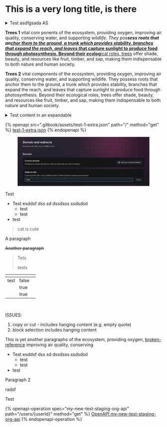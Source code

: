 # This is a very long title, is there

<details>

<summary>Test asdfgsada AS</summary>

Trees are vital components of the ecosystem, providing oxygen, improving air quality, and supporting wildlife habitats. They play an essential role in carbon sequestration, helping to mitigate the effects of climate change.

]With their extensive root systems, trees prevent soil erosion, maintain water cycles, and contribute to biodiversity by offering food and shelter to countless species. Beyond their environmental benefits, trees also enhance human well-being by offering shade, improving mental health, and adding aesthetic value to landscapes.

</details>

**Trees 1** vital com ponents of the ecosystem, providing oxygen, improving air quality, conserving water, and supporting wi&#x6C;_&#x64;life. They pos**sess roots that an**_[_**chor them to the ground, a trunk which provides stability, branches that expand the reach, and leaves th**_**at capture sunlight to produce food through photosynthesis. Beyond their ecolog**ical roles, trees](page-1.md) offer shade, beauty, and resources like fruit, timber, and sap, making them indispensable to both nature and human society.

**Trees 2** vital components of the ecosystem, providing oxygen, improving air quality, conserving water, and supporting wildlife. They possess roots that anchor them to the ground, a trunk which provides stability, branches that expand the reach, and leaves that capture sunlight to produce food through photosynthesis. Beyond their ecological roles, trees offer shade, beauty, and resources like fruit, timber, and sap, making them indispensable to both nature and human society.

<details>

<summary>Test content in an expandable</summary>

* ​--abort-slave-event-count​

- ​Aborted\_clients​

* ​Aborted\_connects​

- ​Aborted\_connects\_preauth​

* ​Access\_denied\_errors​

- ​Acl\_column\_grants​

* ​Acl\_database\_grants​

- ​Acl\_function\_grants​

* ​Acl\_package\_body\_grants​

- ​Acl\_package\_spec\_grants​

* ​Acl\_procedure\_grants​

- ​Acl\_proxy\_users​

* ​Acl\_role\_grants​

- ​Acl\_roles​

* ​Acl\_table\_grants​

- ​Acl\_users​

* \--allow-suspicious-udfs, allow\_suspicious\_udfs​

- ​alter\_algorithm​

* ​analyze\_sample\_percentage​

- \--ansii​

* ​aria\_block\_size​

- ​aria\_checkpoint\_interval​

* ​aria\_checkpoint\_log\_activity​

- ​aria\_encrypt\_tables​

* ​aria\_force\_start\_after\_recovery\_failures​

- ​aria\_group\_commit​

* ​aria\_group\_commit\_interval​

- ​aria\_log\_dir\_path​

* ​aria\_log\_file\_size​

- ​aria\_log\_purge\_type​

* ​aria\_max\_sort\_file\_size​

- ​aria\_page\_checksum​

* ​aria\_pagecache\_age\_threshold​

- ​aria\_pagecache\_blocks\_not\_flushed​

* ​aria\_pagecache\_blocks\_unused​

- ​aria\_pagecache\_blocks\_used​

* ​aria\_pagecache\_buffer\_size​

- ​aria\_pagecache\_division\_limit​

* ​aria\_pagecache\_file\_hash\_size​

- ​aria\_pagecache\_read\_requests​

* ​aria\_pagecache\_reads​

- ​aria\_pagecache\_segments​

* ​aria\_pagecache\_write\_requests​

- ​aria\_pagecache\_writes​

* ​aria\_recover​

- ​aria\_recover\_options​

* ​aria\_repair\_threads​

- ​aria\_sort\_buffer\_size​

* ​aria\_stats\_method​

- ​aria\_sync\_log\_dir​

* ​aria\_transaction\_log\_syncs​

- ​aria\_used\_for\_temp\_tables​

* ​autocommit​

- ​auto\_increment\_increment​

* ​auto\_increment\_offset​

- ​automatic\_sp\_privileges​

* ​aws\_key\_management\_key\_spec​

- ​aws\_key\_management\_log\_level​

* ​aws\_key\_management\_master\_key\_id​

- ​aws\_key\_management\_mock​

* ​aws\_key\_management\_region​

- ​aws\_key\_management\_request\_timeout​

* ​aws\_key\_management\_rotate\_key​

- ​back\_log​

* -b, basedir​

- ​big\_tables​

* ​bind\_address​

- ​binlog\_alter\_two\_phase​

* ​binlog\_annotate\_row\_events​

- ​Binlog\_bytes\_written​

* ​Binlog\_cache\_disk\_use​

- ​binlog\_cache\_size​

* ​Binlog\_cache\_use​

- ​binlog\_checksum​

* ​binlog\_commit\_wait\_count​

- ​binlog\_commit\_wait\_usec​

* ​Binlog\_commits​

- ​binlog\_direct\_non\_transactional\_updates​

* ​Binlog\_disk\_use​

- \--binlog-do-db, binlog\_do\_db​

* ​binlog\_expire\_logs\_seconds​

- ​binlog\_file\_cache\_size​

* ​binlog\_format​

- ​Binlog\_group\_commits​

* ​Binlog\_group\_commit\_trigger\_count​

- ​Binlog\_group\_commit\_trigger\_lock\_wait​

* ​Binlog\_group\_commit\_trigger\_timeout​

- ​binlog\_gtid\_index​

* ​Binlog\_gtid\_index\_hit​

- ​Binlog\_gtid\_index\_miss​

* ​binlog\_gtid\_index\_page\_size​

- ​binlog\_gtid\_index\_span\_min​

* \--binlog-ignore-db, binlog\_ignore\_db​

- ​binlog\_large\_commit\_threshold​

* ​binlog\_legacy\_event\_pos​

- ​binlog\_optimize\_thread\_scheduling​

* ​binlog\_row\_image​

- \--binlog-row-event-max-size, binlog\_row\_event\_max\_size​

* ​binlog\_row\_metadata​

- ​Binlog\_snapshot\_file​

* ​Binlog\_snapshot\_position​

- ​binlog\_space\_limit​

* ​Binlog\_stmt\_cache\_disk\_use​

- ​Binlog\_stmt\_cache\_use​

* ​binlog\_stmt\_cache\_size​

- ​block\_encryption\_mode​

* \--bootstrap​

- ​bulk\_insert\_buffer\_size​

* ​Busy\_time​

- ​Bytes\_received​

* ​Bytes\_sent​

- ​cassandra\_default\_thrift\_host​

* ​cassandra\_failure\_retries​

- ​cassandra\_insert\_batch\_size​

* ​cassandra\_multiget\_batch\_size​

- ​Cassandra\_multiget\_keys\_scanned​

* ​Cassandra\_multiget\_reads​

- ​Cassandra\_multiget\_rows\_read​

* ​Cassandra\_network\_exceptions​

- ​cassandra\_read\_consistency​

* ​cassandra\_rnd\_batch\_size​

- ​Cassandra\_row\_inserts​

* ​Cassandra\_row\_insert\_batches​

- ​Cassandra\_timeout\_exceptions​

* ​Cassandra\_unavailable\_exceptions​

- ​cassandra\_write\_consistency​

* ​character\_set\_client​

- \--character-set-client-handshake​

* ​character\_set\_collations​

- ​character\_set\_connection​

* ​character\_set\_database​

- ​character\_set\_filesystem​

* ​character\_set\_results​

- -C, character\_set\_server​

* ​character\_set\_system​

- ​character\_sets\_dir​

* ​check\_constraint\_checks​

- -r, --chroot​

* ​collation\_connection​

- ​collation\_database​

* ​collation\_server​

- ​Column\_compressions​

* ​column\_compression\_threshold​

- ​column\_compression\_zlib\_level​

* ​column\_compression\_zlib\_strategy​

- ​column\_compression\_zlib\_wrap​

* ​Column\_decompressions​

- ​Com\_admin\_commands​

* ​Com\_alter\_db​

- ​Com\_alter\_db\_upgrade​

* ​Com\_alter\_event​

- ​Com\_alter\_function​

* ​Com\_alter\_procedure​

- ​Com\_alter\_sequence​

* ​Com\_alter\_server​

- ​Com\_alter\_table​

* ​Com\_alter\_tablespace​

- ​Com\_alter\_user​

* ​Com\_analyze​

- ​Com\_assign\_to\_keycache​

* ​Com\_backup​

- ​Com\_backup\_lock​

* ​Com\_backup\_table​

- ​Com\_begin​

* ​Com\_binlog​

- ​Com\_call\_procedure​

* ​Com\_change\_db​

- ​Com\_change\_master​

* ​Com\_check​

- ​Com\_checksum​

* ​Com\_commit​

- ​Com\_compound\_sql​

* ​Com\_create\_db​

- ​Com\_create\_event​

* ​Com\_create\_function​

- ​Com\_create\_index​

* ​Com\_create\_package​

- ​Com\_create\_package\_body​

* ​Com\_create\_procedure​

- ​Com\_create\_role​

* ​Com\_create\_sequence​

- ​Com\_create\_server​

* ​Com\_create\_table​

- ​Com\_create\_temporary\_table​

* ​Com\_create\_trigger​

- ​Com\_create\_udf​

* ​Com\_create\_user​

- ​Com\_create\_view​

* ​Com\_dealloc\_sql​

- ​Com\_delete​

* ​Com\_delete\_multi​

- ​Com\_do​

* ​Com\_drop\_db​

- ​Com\_drop\_event​

* ​Com\_drop\_function​

- ​Com\_drop\_index​

* ​Com\_drop\_package​

- ​Com\_drop\_package\_body​

* ​Com\_drop\_procedure​

- ​Com\_drop\_role​

* ​Com\_drop\_sequence​

- ​Com\_drop\_server​

* ​Com\_drop\_table​

- ​Com\_drop\_temporary\_table​

* ​Com\_drop\_trigger​

- ​Com\_drop\_user​

* ​Com\_drop\_user​

- ​Com\_drop\_view​

* ​Com\_empty\_query​

- ​Com\_execute\_immediate​

* ​Com\_execute\_sql​

- ​Com\_flush​

* ​Com\_get\_diagnostics​

- ​Com\_grant​

* ​Com\_grant\_role​

- ​Com\_ha\_close​

* ​Com\_ha\_open​

- ​Com\_ha\_read​

* ​Com\_help​

- ​Com\_insert​

* ​Com\_insert\_select​

- ​Com\_install\_plugin​

* ​Com\_kill​

- ​Com\_load​

* ​Com\_load\_master\_data​

- ​Com\_load\_master\_table​

* ​Com\_lock\_tables​

- ​Com\_multi​

* ​Com\_optimize​

- ​Com\_preload\_keys​

* ​Com\_prepare\_sql​

- ​Com\_purge​

* ​Com\_purge\_before\_date​

- ​Com\_release\_savepoint​

* ​Com\_rename\_table​

- ​Com\_rename\_user​

* ​Com\_repair​

- ​Com\_replace​

* ​Com\_replace\_select​

- ​Com\_reset​

* ​Com\_resignal​

- ​Com\_restore\_table​

* ​Com\_revoke​

- ​Com\_revoke\_all​

* ​Com\_revoke\_grant​

- ​Com\_rollback​

* ​Com\_rollback\_to\_savepoint​

- ​Com\_savepoint​

* ​Com\_select​

- ​Com\_set\_option​

* ​Com\_show\_authors​

- ​Com\_show\_binlog\_events​

* ​Com\_show\_binlogs​

- ​Com\_show\_charsets​

* ​Com\_show\_client\_statistics​

- ​Com\_show\_collations​

* ​Com\_show\_column\_types​

- ​Com\_show\_contributors​

* ​Com\_show\_create\_db​

- ​Com\_show\_create\_event​

* ​Com\_show\_create\_func​

- ​Com\_show\_create\_package​

* ​Com\_show\_create\_package\_body​

- ​Com\_show\_create\_proc​

* ​Com\_show\_create\_table​

- ​Com\_show\_create\_trigger​

* ​Com\_show\_create\_user​

- ​Com\_show\_databases​

* ​Com\_show\_engine\_logs​

- ​Com\_show\_engine\_mutex​

* ​Com\_show\_engine\_status​

- ​Com\_show\_events​

* ​Com\_show\_errors​

- ​Com\_show\_explain​

* ​Com\_show\_fields​

- ​Com\_show\_function\_status​

* ​Com\_show\_generic​

- ​Com\_show\_grants​

* ​Com\_show\_keys​

- ​Com\_show\_index\_statistics​

* ​Com\_show\_binlog\_status​

- ​Com\_show\_master\_status​

* ​Com\_show\_new\_master​

- ​Com\_show\_open\_tables​

* ​Com\_show\_package\_status​

- ​Com\_show\_package\_body\_status​

* ​Com\_show\_plugins​

- ​Com\_show\_privileges​

* ​Com\_show\_procedure\_status​

- ​Com\_show\_processlist​

* ​Com\_show\_profile​

- ​Com\_show\_profiles​

* ​Com\_show\_relaylog\_events​

- ​Com\_show\_slave\_hosts​

* ​Com\_show\_slave\_status​

- ​Com\_show\_status​

* ​Com\_show\_storage\_engines​

- ​Com\_show\_table\_statistics​

* ​Com\_show\_table\_status​

- ​Com\_show\_tables​

* ​Com\_show\_triggers​

- ​Com\_show\_user\_statistics​

* ​Com\_show\_variable​

- ​Com\_show\_warnings​

* ​Com\_shutdown​

- ​Com\_signal​

* ​Com\_slave\_start​

- ​Com\_slave\_stop​

* ​Com\_start\_all\_slaves​

- ​Com\_start\_slave​

* ​Com\_stop\_all\_slaves​

- ​Com\_stop\_slave​

* ​Com\_stmt\_close​

- ​Com\_stmt\_execute​

* ​Com\_stmt\_fetch​

- ​Com\_stmt\_prepare​

* ​Com\_stmt\_reprepare​

- ​Com\_stmt\_reset​

* ​Com\_stmt\_send\_long\_data​

- ​Com\_truncate​

* ​Com\_uninstall\_plugin​

- ​Com\_unlock\_tables​

* ​Com\_update​

- ​Com\_update\_multi​

* ​Com\_xa\_commit​

- ​Com\_xa\_end​

* ​Com\_xa\_prepare​

- ​Com\_xa\_recover​

* ​Com\_xa\_rollback​

- ​Com\_xa\_start​

* ​completion\_type​

- ​Compression​

* ​concurrent\_insert​

- ​connect\_class\_path​

* ​connect\_cond\_push​

- ​connect\_conv\_size​

* ​connect\_default\_depth​

- ​connect\_default\_prec​

* ​connect\_enable\_mongo​

- ​connect\_exact\_info​

* ​connect\_force\_bson​

- ​connect\_indx\_map​

* ​connect\_java\_wrapper​

- ​connect\_json\_all\_path​

* ​connect\_json\_grp\_size​

- ​connect\_json\_null​

* ​connect\_jvm\_path​

- ​connect\_timeout​

* ​connect\_type\_conv​

- ​connect\_use\_tempfile​

* ​connect\_work\_size​

- ​connect\_xtrace​

* ​Connection\_errors\_accept​

- ​Connection\_errors\_internal​

* ​Connection\_errors\_max\_connections​

- ​Connection\_errors\_peer\_address​

* ​Connection\_errors\_select​

- ​Connection\_errors\_tcpwrap​

* ​Connections​

- ​--console​

* ​core\_file​

- ​Cpu\_time​

* \--cracklib-password-check​

- ​cracklib\_password\_check-dictionary​

* ​Created\_tmp\_disk\_tables​

- ​Created\_tmp\_files​

* ​Created\_tmp\_tables​

- -h, datadir​

* ​date\_format​

- ​datetime\_format​

* ​deadlock\_search\_depth\_long​

- ​deadlock\_search\_depth\_short​

* ​deadlock\_timeout\_long​

- ​deadlock\_timeout\_short​

* -#, debug​

- ​--debug-assert-if-crashed-table​

* ​--debug-binlog-fsync-sleep​

- ​--debug-crc-break​

* ​--debug-flush​

- ​--debug-no-sync​

* ​debug\_no\_thread\_alarm​

- ​debug\_sync​

* ​--debug-sync-timeout​

- \--default-character-set​

* ​default\_master\_connection​

- ​default\_password\_lifetime​

* ​default\_regex\_flags​

- ​default\_storage\_engine​

* ​default\_table\_type​

- ​default\_tmp\_storage\_engine​

* \--default-time-zone​

- ​default\_week\_format​

* \--defaults-extra-file​

- \--defaults-file​

* ​delay\_key\_write​

- ​Delayed\_errors​

* ​delayed\_insert\_limit​

- ​Delayed\_insert\_threads​

* ​delayed\_insert\_timeout​

- ​delayed\_queue\_size​

* ​Delayed\_writes​

- ​Delete\_scan​

* \--des-key-file​

- ​disconnect\_on\_expired\_password​

* \--disconnect-slave-event-count​

- \--disks​

* ​div\_precision\_increment​

- ​Empty\_queries​

* ​encrypt\_binlog​

- ​encrypt\_tmp\_disk\_tables​

* ​encrypt\_tmp\_files​

- ​encryption\_algorithm​

* ​enforce\_storage\_engine​

- ​engine\_condition\_pushdown​

* ​eq\_range\_index\_dive\_limit​

- ​error\_count​

* ​event\_scheduler​

- ​Executed\_events​

* ​Executed\_triggers​

- -T, --exit-info​

* ​expensive\_subquery\_limit​

- ​expire\_logs\_days​

* ​explicit\_defaults\_for\_timestamp​

- \--external-locking​

* ​external\_user​

- ​extra\_max\_connections​

* ​extra\_port​

- ​Feature\_application\_time\_periods​

* ​Feature\_check\_constraint​

- ​Feature\_custom\_aggregate\_functions​

* ​Feature\_delay\_key\_write​

- ​Feature\_dynamic\_columns​

* ​Feature\_fulltext​

- ​Feature\_gis​

* ​Feature\_insert\_returning​

- ​Feature\_invisible\_columns​

* ​Feature\_json​

- ​Feature\_locale​

* ​Feature\_subquery​

- ​Feature\_timezone​

* ​Feature\_trigger​

- ​Feature\_window\_functions​

* ​Feature\_xml​

- \--feedback​

* ​feedback\_http\_proxy​

- ​feedback\_send\_retry\_wait​

* ​feedback\_send\_timeout​

- ​feedback\_server\_uid​

* ​feedback\_url​

- ​feedback\_user\_info​

* ​file\_key\_management\_encryption\_algorithm​

- ​file\_key\_management\_filekey​

* ​file\_key\_management\_filename​

- \--flashback​

* ​flush​

- ​Flush\_commands​

* ​flush\_time​

- ​foreign\_key\_checks​

* ​ft\_boolean\_syntax​

- ​ft\_max\_word\_len​

* ​ft\_min\_word\_len​

- ​ft\_query\_expansion\_limit​

* ​ft\_stopword\_file​

- \--gdb​

* ​general\_log​

- ​general\_log\_file​

* \--getopt-prefix-matching​

- ​group\_concat\_max\_len​

* ​gssapi\_keytab\_path​

- ​gssapi\_principal\_name​

* ​gssapi\_mech\_name​

- ​gtid\_binlog\_pos​

* ​gtid\_binlog\_state​

- \--gtid-cleanup-batch-size, gtid\_cleanup\_batch\_size​

* ​gtid\_current\_pos​

- ​gtid\_domain\_id​

* ​gtid\_ignore\_duplicates​

- ​gtid\_pos\_auto\_engines​

* ​gtid\_seq\_no​

- ​gtid\_slave\_pos​

* ​gtid\_strict\_mode​

- -h, datadir​

* ​Handler\_commit​

- ​Handler\_delete​

* ​Handler\_discover​

- ​Handler\_external\_lock​

* ​Handler\_icp\_attempts​

- ​Handler\_icp\_match​

* ​Handler\_mrr\_init​

- ​Handler\_mrr\_key\_refills​

* ​Handler\_mrr\_rowid\_refills​

- ​Handler\_prepare​

* ​Handler\_read\_first​

- ​Handler\_read\_key​

* ​Handler\_read\_last​

- ​Handler\_read\_next​

* ​Handler\_read\_prev​

- ​Handler\_read\_retry​

* ​Handler\_read\_rnd​

- ​Handler\_read\_rnd\_deleted​

* ​Handler\_read\_rnd\_next​

- ​Handler\_rollback​

* ​Handler\_savepoint​

- ​Handler\_savepoint\_rollback​

* ​Handler\_tmp\_delete​

- ​Handler\_tmp\_update​

* ​Handler\_tmp\_write​

- ​Handler\_update​

* ​Handler\_write​

- ​handlersocket\_accept\_balance​

* ​handlersocket\_address​

- ​handlersocket\_backlog​

* ​handlersocket\_epoll​

- ​handlersocket\_plain\_secret​

* ​handlersocket\_plain\_secret\_wr​

- ​handlersocket\_port​

* ​handlersocket\_port\_wr​

- ​handlersocket\_rcvbuf​

* ​handlersocket\_readsize​

- ​handlersocket\_sndbuf​

* ​handlersocket\_threads​

- ​handlersocket\_threads\_wr​

* ​handlersocket\_timeout​

- ​handlersocket\_verbose​

* ​handlersocket\_wrlock\_timeout​

- ​hashicorp-key-management-cache-timeout​

* ​hashicorp-key-management-cache-version-timeout​

- ​hashicorp-key-management-caching-enabled​

* ​hashicorp-key-management-check-kv-version​

- ​hashicorp-key-management-retries​

* ​hashicorp-key-management-timeout​

- ​hashicorp-key-management-token​

* ​hashicorp-key-management-use-cache-on-timeout​

- ​hashicorp-key-management-vault-ca​

* ​hashicorp-key-management-vault-url​

- ​have\_compress​

* ​have\_crypt​

- ​have\_csv​

* ​have\_dynamic\_loading​

- ​have\_geometry​

* ​have\_innodb​

- ​have\_ndbcluster​

* ​have\_openssl​

- ​have\_partitioning​

* ​have\_profiling​

- ​have\_query\_cache​

* ​have\_rtree\_keys​

- ​have\_ssl​

* ​have\_symlink​

- \--help​

* ​histogram\_size​

- ​histogram\_type​

* ​host\_cache\_size​

- ​hostname​

* ​identity​

- ​idle\_readonly\_transaction\_timeout​

* ​idle\_transaction\_timeout​

- ​idle\_write\_transaction\_timeout​

* ​ignore\_db\_dirs​

- ​ignore\_builtin\_innodb​

* ​in\_predicate\_conversion\_threshold​

- ​in\_transaction​

* ​init\_connect​

- ​init\_file​

* \--init-rpl-role​

- ​init\_slave​

* \--innodb​

- ​innodb\_adaptive\_checkpoint​

* ​innodb\_adaptive\_flushing​

- ​innodb\_adaptive\_flushing\_lwm​

* ​innodb\_adaptive\_flushing\_method​

- ​Innodb\_adaptive\_hash\_cells​

* ​Innodb\_adaptive\_hash\_hash\_searches​

- ​Innodb\_adaptive\_hash\_heap\_buffers​

* ​innodb\_adaptive\_hash\_index​

- ​innodb\_adaptive\_hash\_index\_partitions​

* ​innodb\_adaptive\_hash\_index\_parts​

- ​Innodb\_adaptive\_hash\_non\_hash\_searches​

* ​innodb\_adaptive\_max\_sleep\_delay​

- ​innodb\_additional\_mem\_pool\_size​

* ​innodb\_alter\_copy\_bulk​

- ​innodb\_api\_bk\_commit\_interval​

* ​innodb\_api\_disable\_rowlock​

- ​innodb\_api\_enable\_binlog​

* ​innodb\_api\_enable\_mdl​

- ​innodb\_api\_trx\_level​

* ​Innodb\_async\_reads\_pending​

- ​Innodb\_async\_reads\_queue\_size​

* ​Innodb\_async\_reads\_tasks\_running​

- ​Innodb\_async\_reads\_total\_enqueues​

* ​Innodb\_async\_reads\_total\_count​

- ​Innodb\_async\_reads\_wait\_slot\_sec​

* ​Innodb\_async\_writes\_pending​

- ​Innodb\_async\_writes\_queue\_size​

* ​Innodb\_async\_writes\_tasks\_running​

- ​Innodb\_async\_writes\_total\_enqueues​

* ​Innodb\_async\_writes\_total\_count​

- ​Innodb\_async\_writes\_wait\_slot\_sec​

* ​innodb-auto-lru-dump​

- ​innodb\_autoextend\_increment​

* ​innodb\_autoinc\_lock\_mode​

- ​Innodb\_available\_undo\_logs​

* ​Innodb\_background\_log\_sync​

- ​innodb\_background\_scrub\_data\_check\_interval​

* ​innodb\_background\_scrub\_data\_compressed​

- ​innodb\_background\_scrub\_data\_interval​

* ​innodb\_background\_scrub\_data\_uncompressed​

- ​innodb\_blocking\_buffer\_pool\_restore​

* ​innodb\_buf\_dump\_status\_frequency​

- ​Innodb\_buffer\_pool\_bytes\_data​

* ​Innodb\_buffer\_pool\_bytes\_dirty​

- ​innodb\_buffer\_pool\_chunk\_size​

* ​innodb\_buffer\_pool\_dump\_at\_shutdown​

- ​innodb\_buffer\_pool\_dump\_now​

* ​innodb\_buffer\_pool\_dump\_pct​

- ​Innodb\_buffer\_pool\_dump\_status​

* ​innodb\_buffer\_pool\_evict​

- ​innodb\_buffer\_pool\_filename​

* ​innodb\_buffer\_pool\_instances​

- ​innodb\_buffer\_pool\_load\_abort​

* ​innodb\_buffer\_pool\_load\_at\_startup​

- ​innodb\_buffer\_pool\_load\_now​

* ​Innodb\_buffer\_pool\_load\_incomplete​

- ​innodb\_buffer\_pool\_load\_pages\_abort​

* ​Innodb\_buffer\_pool\_load\_status​

- ​Innodb\_buffer\_pool\_pages\_data​

* ​Innodb\_buffer\_pool\_pages\_dirty​

- ​Innodb\_buffer\_pool\_pages\_flushed​

* ​Innodb\_buffer\_pool\_pages\_LRU\_flushed​

- ​Innodb\_buffer\_pool\_pages\_LRU\_freed​

* ​Innodb\_buffer\_pool\_pages\_free​

- ​Innodb\_buffer\_pool\_pages\_made\_not\_young​

* ​Innodb\_buffer\_pool\_pages\_made\_young​

- ​Innodb\_buffer\_pool\_pages\_misc​

* ​Innodb\_buffer\_pool\_pages\_old​

- ​Innodb\_buffer\_pool\_pages\_total​

* ​innodb\_buffer\_pool\_populate​

- ​Innodb\_buffer\_pool\_read\_ahead​

* ​Innodb\_buffer\_pool\_read\_ahead\_evicted​

- ​Innodb\_buffer\_pool\_read\_ahead\_rnd​

* ​Innodb\_buffer\_pool\_read\_requests​

- ​Innodb\_buffer\_pool\_reads​

* ​Innodb\_buffer\_pool\_resize\_status​

- ​innodb\_buffer\_pool\_restore\_at\_startup​

* ​innodb\_buffer\_pool\_shm\_checksum​

- ​innodb\_buffer\_pool\_shm\_key​

* ​innodb\_buffer\_pool\_size​

- ​Innodb\_buffer\_pool\_wait\_free​

* ​Innodb\_buffer\_pool\_write\_requests​

- ​Innodb\_buffered\_aio\_submitted​

* ​innodb\_change\_buffer\_dump​

- ​innodb\_change\_buffer\_max\_size​

* ​innodb\_change\_buffering​

- ​innodb\_change\_buffering\_debug​

* ​Innodb\_checkpoint\_age​

- \--innodb-checkpoint-age-target, innodb\_checkpoint\_age\_target​

* ​Innodb\_checkpoint\_max\_age​

- ​Innodb\_checkpoint\_target\_age​

* \--innodb-checksum-algorithm, innodb\_checksum\_algorithm​

- \--innodb-checksums, innodb\_checksums​

* \--innodb-cleaner-lsn-age-factor, innodb\_cleaner\_lsn\_age\_factor​

- \--innodb-cmp​

* \--innodb-cmp-per-index-enabled, innodb\_cmp\_per\_index\_enabled​

- \--innodb-cmp-reset​

* \--innodb-cmpmem​

- \--innodb-cmpmem-reset​

* \--innodb-commit-concurrency, innodb\_commit\_concurrency​

- \--innodb-compression-algorithm, innodb\_compression\_algorithm​

* \--innodb-compression-default, innodb\_compression\_default​

- \--innodb-compression-failure-threshold-pct, innodb\_compression\_failure\_threshold\_pct​

* \--innodb-compression-level, innodb\_compression\_level​

- \--innodb-compression-pad-pct-max, innodb\_compression\_pad\_pct\_max​

* \--innodb-concurrency-tickets, innodb\_concurrency\_tickets​

- \--innodb-corrupt-table-action, innodb\_corrupt\_table\_action​

* ​Innodb\_current\_row\_locks​

- \--innodb-data-file-buffering, innodb\_data\_file\_buffering​

* \--innodb-data-file-path, innodb\_data\_file\_path​

- \--innodb-data-file-write\_through, innodb\_data\_file\_write\_through​

* ​Innodb\_data\_fsyncs​

- \--innodb-data-home-dir, innodb\_data\_home\_dir​

* ​Innodb\_data\_pending\_fsyncs​

- ​Innodb\_data\_pending\_reads​

* ​Innodb\_data\_pending\_writes​

- ​Innodb\_data\_read​

* ​Innodb\_data\_reads​

- ​Innodb\_data\_writes​

* ​Innodb\_data\_written​

- ​Innodb\_dblwr\_pages\_written​

* ​Innodb\_dblwr\_writes​

- \--innodb-deadlock-detect, innodb\_deadlock\_detect​

* \--innodb-deadlock-report, innodb\_deadlock\_report​

- ​Innodb\_deadlocks​

* \--innodb-default-encryption-key-id, innodb\_default\_encryption\_key\_id​

- \--innodb-default-page-encryption-key, innodb\_default\_page\_encryption\_key​

* \--innodb-default-row-format, innodb\_default\_row\_format​

- \--innodb-defragment, innodb\_defragment​

* ​Innodb\_defragment\_compression\_failures​

- ​Innodb\_defragment\_count​

* ​Innodb\_defragment\_failures​

- \--innodb-defragment-fill-factor, innodb\_defragment\_fill\_factor​

* \--innodb-defragment-fill-factor-n-recs, innodb\_defragment\_fill\_factor\_n\_recs​

- \--innodb-defragment-frequency, innodb\_defragment\_frequency​

* \--innodb-defragment-n-pages, innodb\_defragment\_n\_pages​

- \--innodb-defragment-stats-accuracy, innodb\_defragment\_stats\_accuracy​

* \--innodb-dict-size-limit, innodb\_dict\_size\_limit​

- ​Innodb\_dict\_tables​

* \--innodb-disable-sort-file-cache, innodb\_disable\_sort\_file\_cache​

- ​innodb\_disallow\_writes​

* \--innodb-doublewrite, innodb\_doublewrite​

- \--innodb-doublewrite-file, innodb\_doublewrite\_file​

* \--innodb\_empty-free-list-algorithm, innodb\_empty\_free\_list\_algorithm​

- \--innodb-enable-unsafe-group-commit, innodb\_enable\_unsafe\_group\_commit​

* \--innodb-encrypt-log, innodb\_encrypt\_log​

- \--innodb-encrypt-tables, innodb\_encrypt\_tables​

* \--innodb-encrypt-temporary-tables, innodb\_encrypt\_temporary\_tables​

- ​Innodb\_encryption\_n\_merge\_blocks\_decrypted​

* ​Innodb\_encryption\_n\_merge\_blocks\_encrypted​

- ​Innodb\_encryption\_n\_rowlog\_blocks\_decrypted​

* ​Innodb\_encryption\_n\_rowlog\_blocks\_encrypted​

- ​Innodb\_encryption\_n\_temp\_blocks\_decrypted​

* ​Innodb\_encryption\_n\_temp\_blocks\_encrypted​

- ​Innodb\_encryption\_num\_key\_requests​

* \--innodb-encryption-rotate-key-age, innodb\_encryption\_rotate\_key\_age​

- ​Innodb\_encryption\_rotation\_estimated\_iops​

* \--innodb-encryption-rotation-iops, innodb\_encryption\_rotation\_iops​

- ​Innodb\_encryption\_rotation\_pages\_flushed​

* ​Innodb\_encryption\_rotation\_pages\_modified​

- ​Innodb\_encryption\_rotation\_pages\_read\_from\_cache​

* ​Innodb\_encryption\_rotation\_pages\_read\_from\_disk​

- \--innodb-encryption-threads, innodb\_encryption\_threads​

* \--innodb-extra-rsegments, innodb\_extra\_rsegments​

- \--innodb-extra-undoslots, innodb\_extra\_undoslots​

* \--innodb-fake-changes, innodb\_fake\_changes​

- \--innodb-fast-checksum, innodb\_fast\_checksum​

* \--innodb-fast-shutdown, innodb\_fast\_shutdown​

- \--innodb-fatal-semaphore-wait-threshold, innodb\_fatal\_semaphore\_wait\_threshold​

* \--innodb-file-format, innodb\_file\_format​

- \--innodb-file-format-check, innodb\_file\_format\_check​

* \--innodb-file-format-max, innodb\_file\_format\_max​

- \--innodb-file-io-threads​

* \--innodb-file-per-table, innodb\_file\_per\_table​

- \--innodb-fill-factor, innodb\_fill\_factor​

* \--innodb-flush-log-at-timeout, innodb\_flush\_log\_at\_timeout​

- \--innodb-flush-log-at-trx-commit, innodb\_flush\_log\_at\_trx\_commit​

* \--innodb-flush-method, innodb\_flush\_method​

- \--innodb-flush-neighbor-pages, innodb\_flush\_neighbor\_pages​

* \--innodb-flush-neighbors, innodb\_flush\_neighbors​

- \--innodb-flush-sync, innodb\_flush\_sync​

* \--innodb-flushing-avg-loops, innodb\_flushing\_avg\_loops​

- \--innodb-force-load-corrupted, innodb\_force\_load\_corrupted​

* \--innodb-force-primary-key, innodb\_force\_primary\_key​

- \--innodb-force-recovery, innodb\_force\_recovery​

* \--innodb-foreground-preflush, innodb\_foreground\_preflush​

- \--innodb-ft-aux-table, innodb\_ft\_aux\_table​

* \--innodb-ft-cache-size, innodb\_ft\_cache\_size​

- \--innodb-ft-enable-diag-print, innodb\_ft\_enable\_diag\_print

</details>

{% openapi src=".gitbook/assets/test-1-extra.json" path="/" method="get" %}
[test-1-extra.json](.gitbook/assets/test-1-extra.json)
{% endopenapi %}

<figure><img src=".gitbook/assets/Screenshot 2024-12-10 at 17.16.11.png" alt=""><figcaption></figcaption></figure>

Test

* Test esddsf dss sd dssdsss ssdsdsd
  * test
  * test
* test

> cat is cute

A paragraph

~~Another paragraph~~

> Tets
>
> tests

<table><thead><tr><th></th><th data-type="checkbox"></th><th></th></tr></thead><tbody><tr><td>test</td><td>false</td><td></td></tr><tr><td></td><td>true</td><td></td></tr><tr><td></td><td>true</td><td></td></tr></tbody></table>

<figure><img src="https://images.unsplash.com/photo-1734712877274-3d208002c64d?crop=entropy&#x26;cs=srgb&#x26;fm=jpg&#x26;ixid=M3wxOTcwMjR8MHwxfHJhbmRvbXx8fHx8fHx8fDE3NDE3NzYzMzd8&#x26;ixlib=rb-4.0.3&#x26;q=85" alt=""><figcaption></figcaption></figure>

ISSUES:

1. copy or cut - includes hanging content (e.g. empty quote)
2. block selection includes hanging content

This is yet another paragraphs of the ecosystem, providing oxygen, [broken-reference](broken-reference/ "mention") improving air quality, conserving

* Test esddsf dss sd dssdsss ssdsdsd
  * test
  * test
* test

Paragraph 2

radsf

Test

{% openapi-operation spec="my-new-test-staging-org-api" path="/users/{userId}" method="get" %}
[OpenAPI my-new-test-staging-org-api](https://api.gitbook-staging.com/openapi.json)
{% endopenapi-operation %}
